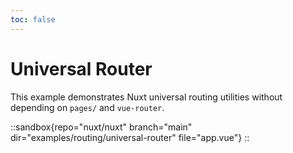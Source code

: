 ```yaml
---
toc: false
---
```


# Universal Router

This example demonstrates Nuxt universal routing utilities without depending on `pages/` and `vue-router`.

::sandbox{repo="nuxt/nuxt" branch="main" dir="examples/routing/universal-router" file="app.vue"}
::
